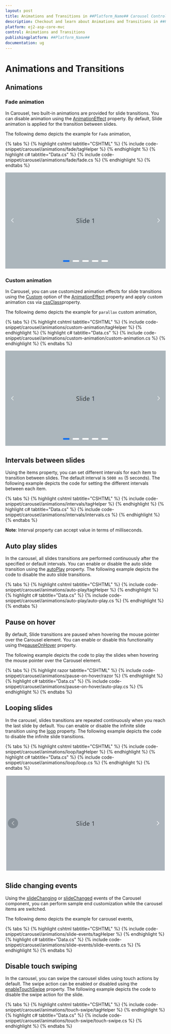 ```yaml
---
layout: post
title: Animations and Transitions in ##Platform_Name## Carousel Control
description: Checkout and learn about Animations and Transitions in ##Platform_Name## Carousel control of Syncfusion Essential JS 2 and more details.
platform: ej2-asp-core-mvc
control: Animations and Transitions
publishingplatform: ##Platform_Name##
documentation: ug
---
```


# Animations and Transitions

## Animations

### Fade animation

In Carousel, two built-in animations are provided for slide transitions. You can disable animation using the [AnimationEffect](https://help.syncfusion.com/cr/aspnetmvc-js2/Syncfusion.EJ2.Navigations.Carousel.html#Syncfusion_EJ2_Navigations_Carousel_AnimationEffect) property. By default, Slide animation is applied for the transition between slides.

The following demo depicts the example for `Fade` animation,

{% tabs %}
{% highlight cshtml tabtitle="CSHTML" %}
{% include code-snippet/carousel/animations/fade/tagHelper %}
{% endhighlight %}
{% highlight c# tabtitle="Data.cs" %}
{% include code-snippet/carousel/animations/fade/fade.cs %}
{% endhighlight %}
{% endtabs %}

![Carousel fade animation](../images/fade_animation.gif)

### Custom animation

In Carousel, you can use customized animation effects for slide transitions using the [Custom](https://help.syncfusion.com/cr/aspnetmvc-js2/Syncfusion.EJ2.Navigations.CarouselAnimationSettings.html#Syncfusion_EJ2_Navigations_CarouselAnimationSettings_CustomEffect) option of the [AnimationEffect](https://help.syncfusion.com/cr/aspnetmvc-js2/Syncfusion.EJ2.Navigations.Carousel.html#Syncfusion_EJ2_Navigations_Carousel_AnimationEffect) property and apply custom animation css via [cssClass](https://help.syncfusion.com/cr/aspnetmvc-js2/Syncfusion.EJ2.Navigations.Carousel.html#Syncfusion_EJ2_Navigations_Carousel_cssClass)property.

The following demo depicts the example for `parallax` custom animation,

{% tabs %}
{% highlight cshtml tabtitle="CSHTML" %}
{% include code-snippet/carousel/animations/custom-animation/tagHelper %}
{% endhighlight %}
{% highlight c# tabtitle="Data.cs" %}
{% include code-snippet/carousel/animations/custom-animation/custom-animation.cs %}
{% endhighlight %}
{% endtabs %}

![Carousel custom animation](../images/parallax_animation.gif)

## Intervals between slides

Using the items property, you can set different intervals for each item to transition between slides. The default interval is `5000 ms` (5 seconds). The following example depicts the code for setting the different intervals between each item.

{% tabs %}
{% highlight cshtml tabtitle="CSHTML" %}
{% include code-snippet/carousel/animations/intervals/tagHelper %}
{% endhighlight %}
{% highlight c# tabtitle="Data.cs" %}
{% include code-snippet/carousel/animations/intervals/intervals.cs %}
{% endhighlight %}
{% endtabs %}

**Note**: Interval property can accept value in terms of milliseconds.

## Auto play slides

In the carousel, all slides transitions are performed continuously after the specified or default intervals. You can enable or disable the auto slide transition using the [autoPlay](https://help.syncfusion.com/cr/aspnetcore-js2/Syncfusion.EJ2.Navigations.Carousel.html#Syncfusion_EJ2_Navigations_Carousel_AutoPlay) property. The following example depicts the code to disable the auto slide transitions.

{% tabs %}
{% highlight cshtml tabtitle="CSHTML" %}
{% include code-snippet/carousel/animations/auto-play/tagHelper %}
{% endhighlight %}
{% highlight c# tabtitle="Data.cs" %}
{% include code-snippet/carousel/animations/auto-play/auto-play.cs %}
{% endhighlight %}
{% endtabs %}

## Pause on hover

By default, Slide transitions are paused when hovering the mouse pointer over the Carousel element. You can enable or disable this functionality using the[pauseOnHover](https://help.syncfusion.com/cr/aspnetmvc-js2/Syncfusion.EJ2.Navigations.Carousel.html#Syncfusion_EJ2_Navigations_Carousel_pauseOnHover) property. 

The following example depicts the code to play the slides when hovering the mouse pointer over the Carousel element.

{% tabs %}
{% highlight razor tabtitle="CSHTML" %}
{% include code-snippet/carousel/animations/pause-on-hover/razor %}
{% endhighlight %}
{% highlight c# tabtitle="Data.cs" %}
{% include code-snippet/carousel/animations/pause-on-hover/auto-play.cs %}
{% endhighlight %}
{% endtabs %}

## Looping slides

In the carousel, slides transitions are repeated continuously when you reach the last slide by default. You can enable or disable the infinite slide transition using the [loop](https://help.syncfusion.com/cr/aspnetcore-js2/Syncfusion.EJ2.Navigations.Carousel.html#Syncfusion_EJ2_Navigations_Carousel_Loop) property. The following example depicts the code to disable the infinite slide transitions.

{% tabs %}
{% highlight cshtml tabtitle="CSHTML" %}
{% include code-snippet/carousel/animations/loop/tagHelper %}
{% endhighlight %}
{% highlight c# tabtitle="Data.cs" %}
{% include code-snippet/carousel/animations/loop/loop.cs %}
{% endhighlight %}
{% endtabs %}

![Carousel loop slides](../images/looping_slides.png)

## Slide changing events

Using the [slideChanging](https://help.syncfusion.com/cr/aspnetcore-js2/Syncfusion.EJ2.Navigations.Carousel.html#Syncfusion_EJ2_Navigations_Carousel_SlideChanging) or [slideChanged](https://help.syncfusion.com/cr/aspnetcore-js2/Syncfusion.EJ2.Navigations.Carousel.html#Syncfusion_EJ2_Navigations_Carousel_SlideChanged) events of the Carousel component, you can perform sample end customization while the carousel items are switched.

The following demo depicts the example for carousel events,

{% tabs %}
{% highlight cshtml tabtitle="CSHTML" %}
{% include code-snippet/carousel/animations/slide-events/tagHelper %}
{% endhighlight %}
{% highlight c# tabtitle="Data.cs" %}
{% include code-snippet/carousel/animations/slide-events/slide-events.cs %}
{% endhighlight %}
{% endtabs %}

## Disable touch swiping

In the carousel, you can swipe the carousel slides using touch actions by default. The swipe action can be enabled or disabled using the [enableTouchSwipe](https://help.syncfusion.com/cr/aspnetcore-js2/Syncfusion.EJ2.Navigations.Carousel.html#Syncfusion_EJ2_Navigations_Carousel_EnableTouchSwipe) property. The following example depicts the code to disable the swipe action for the slide.

{% tabs %}
{% highlight cshtml tabtitle="CSHTML" %}
{% include code-snippet/carousel/animations/touch-swipe/tagHelper %}
{% endhighlight %}
{% highlight c# tabtitle="Data.cs" %}
{% include code-snippet/carousel/animations/touch-swipe/touch-swipe.cs %}
{% endhighlight %}
{% endtabs %}

